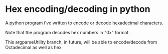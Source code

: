 # Hex encoding/decoding in python
A python program i've written to encode or decode hexadecimal characters.

Note that the program decodes hex numbers in "0x" format.

This argparseUtility branch, in future, will be able to encode/decode from Octadecimal as well as hex
